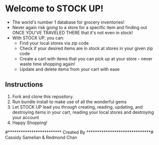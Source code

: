 # Welcome to STOCK UP!

* The world's number 1 database for grocery inventories!
* Never again risk going to a store for a specific item and finding out ONCE YOU'VE TRAVELED THERE that it's not even in stock!
* With STOCK UP, you can:
  * Find your local stores via zip code
  * Check if your desired items are in stock at stores in your given zip code
  * Create a cart with items that you can pick up at your store - never waste time shopping again!
  * Update and delete items from your cart with ease

## Instructions

1. Fork and clone this repository.
2. Run bundle install to make use of all the wonderful gems
3. Let STOCK UP lead you through creating, reading, updating, and destroying items in your cart, reading your local stores and destroying your account
4. Happy Shopping!


















#************************* Created By ******************************#
                Cassidy Samelian & Redmond Chan
